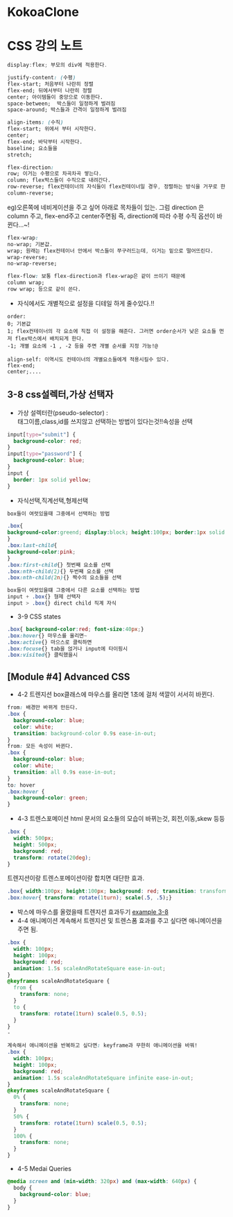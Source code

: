 # KokoaClone
# CSS 강의 노트

```cs
display:flex; 부모의 div에 적용한다.
```

```css
justify-content: (수평)
flex-start; 처음부터 나란히 정렬
flex-end; 뒤에서부터 나란히 정렬
center; 아이템들이 중앙으로 이동한다.
space-between;  박스들이 일정하게 벌려짐
space-around; 박스들과 간격이 일정하게 벌려짐
```

```css
align-items: (수직)
flex-start; 위에서 부터 시작한다.
center;
flex-end; 바닥부터 시작한다.
baseline; 요소들을
stretch;
```

```css
flex-direction:
row; 이거는 수평으로 차곡차곡 쌓는다.
column; flex박스들이 수직으로 내려간다.
row-reverse; flex컨테이너의 자식들이 flex컨테이너일 경우, 정렬하는 방식을 거꾸로 한다.
column-reverse;
```

eg)오른쪽에 네비게이션을 주고 싶어 아래로 목차들이 있는.
그럼 direction 은 column 주고, flex-end주고 center주면됨
즉, direction에 따라 수평 수직 옵션이 바뀐다...~!

```css
flex-wrap:
no-wrap; 기본값.
wrap; 원래는 flex컨테이너 안에서 박스들이 쭈구러드는데, 이거는 밑으로 떨어뜨린다.
wrap-reverse;
no-wrap-reverse;

flex-flow: 보통 flex-direction과 flex-wrap은 같이 쓰이기 때문에
column wrap;
row wrap; 등으로 같이 쓴다.
```

- 자식에서도 개별적으로 설정을 디테일 하게 줄수있다.!!

```
order:
0; 기본값
1; flex컨테이너의 각 요소에 직접 이 설정을 해준다. 그러면 order순서가 낮은 요소들 먼저 flex박스에서 배치되게 한다.
-1; 개별 요소에 -1 , -2 등을 주면 개별 순서를 지정 가능!@

align-self: 이역시도 컨테이너의 개별요소들에게 적용시킬수 있다.
flex-end;
center;....
```

## 3-8 css설렉터,가상 선택자

- 가상 설렉터란(pseudo-selector) :  
  태그이름,class,id를 쓰지않고 선택하는 방법이 있다는것!!속성을 선택

```css
input[type="submit"] {
  background-color: red;
}
input[type="password"] {
  background-color: blue;
}
input {
  border: 1px solid yellow;
}
```

- 자식선택,직계선택,형제선택

```css
box들이 여럿있을때 그중에서 선택하는 방법

.box{
background-color:greend; display:block; height:100px; border:1px solid black;
}
.box:last-child{
background-color:pink;
}
.box:first-child{} 첫번째 요소를 선택
.box:nth-child(2){} 두번째 요소를 선택
.box:nth-child(2n){} 짝수의 요소들을 선택

box들이 여럿있을떄 그중에서 다른 요소를 선택하는 방법
input + .box{} 형제 선택자
input > .box{} direct child 직계 자식
```

- 3-9 CSS states

```css
.box{ background-color:red; font-size:40px;}
.box:hover{} 마우스를 올리면~
.box:active{} 마으스로 클릭하면
.box:focuse{} tab을 얹거나 input에 타이핑시
.box:visited{} 클릭했을시
```

## [Module #4] Advanced CSS

- 4-2 트렌지션
  box클래스에 마우스를 올리면 1초에 걸처 색깔이 서서히 바뀐다.

```css
from: 배경만 바뀌게 만든다.
.box {
  background-color: blue;
  color: white;
  transition: background-color 0.9s ease-in-out;
}
from: 모든 속성이 바뀐다.
.box {
  background-color: blue;
  color: white;
  transition: all 0.9s ease-in-out;
}
to: hover
.box:hover {
  background-color: green;
}
```

- 4-3 트렌스포메이션
  html 문서의 요소들의 모습이 바뀌는것, 회전,이동,skew 등등

```css
.box {
  width: 500px;
  height: 500px;
  background: red;
  transform: rotate(20deg);
}
```

트렌지션이랑 트렌스포메이션이랑 합치면 대단한 효과.

```css
.box{ width:100px; height:100px; background: red; transition: transform .5s ease-in-out;}
.box:hover{ transform: rotate(1turn); scale(.5, .5);}
```

- 박스에 마우스를 올렸을때 트렌지션 효과두기
  [example 3-8](/3.CSS3/3-7.html)
- 4-4 애니메이션
  계속해서 트렌지션 및 트렌스폼 효과를 주고 싶다면 애니메이션을 주면 됨.

```css
.box {
  width: 100px;
  height: 100px;
  background: red;
  animation: 1.5s scaleAndRotateSquare ease-in-out;
}
@keyframes scaleAndRotateSquare {
  from {
    transform: none;
  }
  to {
    transform: rotate(1turn) scale(0.5, 0.5);
  }
}
-

계속해서 애니메이션을 반복하고 싶다면: keyframe과 무한히 애니메이션을 바꿔!
.box {
  width: 100px;
  height: 100px;
  background: red;
  animation: 1.5s scaleAndRotateSquare infinite ease-in-out;
}
@keyframes scaleAndRotateSquare {
  0% {
    transform: none;
  }
  50% {
    transform: rotate(1turn) scale(0.5, 0.5);
  }
  100% {
    transform: none;
  }
}
```

<!-- 무한 애니메이션 예제
  [example 3-9](/3.CSS3/3-9.html)
  [example 3-10](/3.CSS3/3-10.html) -->

- 4-5 Medai Queries

```css
@media screen and (min-width: 320px) and (max-width: 640px) {
  body {
    background-color: blue;
  }
}
```
